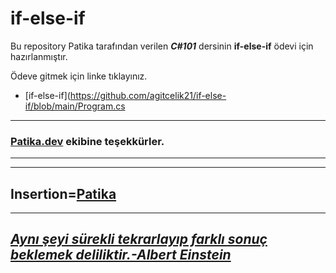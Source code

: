 # if-else-if

Bu repository Patika tarafından verilen ***C#101*** dersinin **if-else-if** ödevi için hazırlanmıştır.

Ödeve gitmek için linke tıklayınız.
* [if-else-if](https://github.com/agitcelik21/if-else-if/blob/main/Program.cs


---
### **[Patika.dev](https://app.patika.dev/) ekibine teşekkürler.**
---
---
Insertion=[**Patika**](https://app.patika.dev/)
---
---
## ***[Aynı şeyi sürekli tekrarlayıp farklı sonuç beklemek deliliktir.-Albert Einstein](https://en.wikipedia.org/wiki/Albert_Einstein)*** ##
